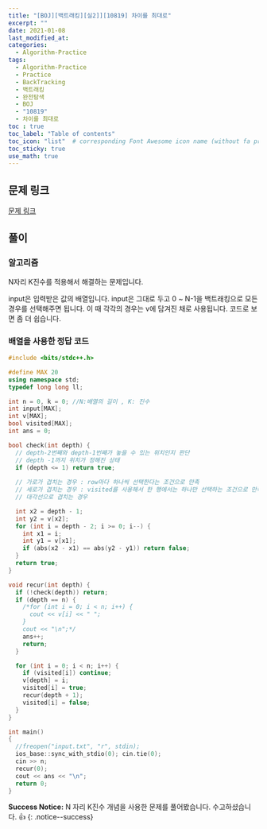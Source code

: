 ```yaml
---
title: "[BOJ][백트래킹][실2]][10819] 차이를 최대로"
excerpt: ""
date: 2021-01-08
last_modified_at: 
categories:
  - Algorithm-Practice
tags:
  - Algorithm-Practice
  - Practice
  - BackTracking
  - 백트래킹
  - 완전탐색
  - BOJ
  - "10819"
  - 차이를 최대로
toc : true
toc_label: "Table of contents"
toc_icon: "list"  # corresponding Font Awesome icon name (without fa prefix)
toc_sticky: true
use_math: true
---
```


## 문제 링크

[문제 링크](https://www.acmicpc.net/problem/10819)  

##  풀이

### 알고리즘

N자리 K진수를 적용해서 해결하는 문제입니다.  

input은 입력받은 값의 배열입니다. input은 그대로 두고 0 ~ N-1을 백트래킹으로 모든 경우를 선택해주면 됩니다. 이 때 각각의 경우는 v에 담겨진 채로 사용됩니다. 코드로 보면 좀 더 쉽습니다.  

### 배열을 사용한 정답 코드

```cpp
#include <bits/stdc++.h>

#define MAX 20
using namespace std;
typedef long long ll;

int n = 0, k = 0; //N:배열의 길이 , K: 진수
int input[MAX];
int v[MAX]; 
bool visited[MAX];
int ans = 0;

bool check(int depth) {
  // depth-2번째와 depth-1번째가 놓을 수 있는 위치인지 판단
  // depth -1까지 위치가 정해진 상태
  if (depth <= 1) return true;
  
  // 가로가 겹치는 경우 : row마다 하나씩 선택한다는 조건으로 만족
  // 세로가 겹치는 경우 : visited를 사용해서 한 행에서는 하나만 선택하는 조건으로 만족
  // 대각선으로 겹치는 경우

  int x2 = depth - 1;
  int y2 = v[x2];
  for (int i = depth - 2; i >= 0; i--) {
    int x1 = i;
    int y1 = v[x1];
    if (abs(x2 - x1) == abs(y2 - y1)) return false;
  }
  return true;
}

void recur(int depth) {
  if (!check(depth)) return;
  if (depth == n) {
    /*for (int i = 0; i < n; i++) {
      cout << v[i] << " ";
    }
    cout << "\n";*/
    ans++;
    return;
  }

  for (int i = 0; i < n; i++) {
    if (visited[i]) continue;
    v[depth] = i;
    visited[i] = true;
    recur(depth + 1);
    visited[i] = false;
  }
}

int main()
{
  //freopen("input.txt", "r", stdin);
  ios_base::sync_with_stdio(0); cin.tie(0);
  cin >> n;
  recur(0);
  cout << ans << "\n";
  return 0;
}
```

**Success Notice:**
N 자리 K진수  개념을 사용한 문제를 풀어봤습니다. 수고하셨습니다. :+1:
{: .notice--success}